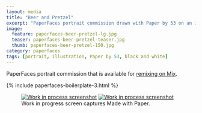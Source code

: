 ```yaml
---
layout: media
title: "Beer and Pretzel"
excerpt: "PaperFaces portrait commission drawn with Paper by 53 on an iPad."
image: 
  feature: paperfaces-beer-pretzel-lg.jpg
  teaser: paperfaces-beer-pretzel-teaser.jpg
  thumb: paperfaces-beer-pretzel-150.jpg
category: paperfaces
tags: [portrait, illustration, Paper by 53, black and white]
---
```


PaperFaces portrait commission that is available for [remixing on Mix](https://mix.fiftythree.com/11098-Michael-Rose/147204).

{% include paperfaces-boilerplate-3.html %}

<figure class="half">
  <a href="{{ site.url }}/images/paperfaces-beer-pretzel-process-1-lg.jpg"><img src="{{ site.url }}/images/paperfaces-beer-pretzel-process-1-600.jpg" alt="Work in process screenshot"></a>
  <a href="{{ site.url }}/images/paperfaces-beer-pretzel-lg.jpg"><img src="{{ site.url }}/images/paperfaces-beer-pretzel-process-2-600.jpg" alt="Work in process screenshot"></a>
  <figcaption>Work in progress screen captures Made with Paper.</figcaption>
</figure>